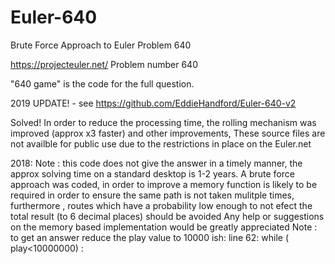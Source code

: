 # Euler-640
Brute Force Approach to Euler Problem 640

https://projecteuler.net/
Problem number 640

"640 game" is the code for the full question.

2019 UPDATE! - see https://github.com/EddieHandford/Euler-640-v2

Solved! 
In order to reduce the processing time, the rolling mechanism was improved (approx x3 faster) and other improvements,
These source files are not availble for public use due to the restrictions in place on the Euler.net 


2018:
Note : this code does not give the answer in a timely manner, the approx solving time on a standard desktop is 1-2 years.
A brute force approach was coded, in order to improve a memory function is likely to be required in order to ensure the 
same path is not taken mulitple times, furthermore , routes which have a probability low enough to not efect the total result 
(to 6 decimal places) should be avoided
Any help or suggestions on the memory based implementation would be greatly appreciated
Note : to get an answer reduce the play value to 10000 ish: 
line 62: 
while ( play<10000000) :

